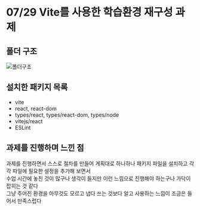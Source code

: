 # 07/29 Vite를 사용한 학습환경 재구성 과제  

## 폴더 구조
![폴더구조](https://github.com/user-attachments/assets/1061661e-06bd-47ca-82aa-e951c08912b5)

## 설치한 패키지 목록
- vite
- react, react-dom
- types/react, types/react-dom, types/node
- vitejs/react
- ESLint 

## 과제를 진행하며 느낀 점

과제를 진행하면서 스스로 절차를 만들어 계획대로 하나하나 패키지 파일을 설치하고 각각 파일에 필요한 설정을 추가해 보면서   
수업 시간에 놓친 것이 많구나 생각이 들지만 이런 느낌으로 진행해야 하는구나 가닥이 잡히는 것 같다  
그냥 주어진 환경을 아무것도 모르고 냅다 쓰는 것보다 알고 사용하는 느낌이 조금은 들어서 만족스럽다
